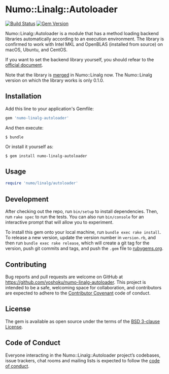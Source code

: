 # Numo::Linalg::Autoloader

[![Build Status](https://travis-ci.org/yoshoku/numo-linalg-autoloader.svg?branch=master)](https://travis-ci.org/yoshoku/numo-linalg-autoloader)
[![Gem Version](https://badge.fury.io/rb/numo-linalg-autoloader.svg)](https://badge.fury.io/rb/numo-linalg-autoloader)

Numo::Linalg::Autoloader is a module that has a method loading backend libraries automatically
according to an execution environment.
The library is confirmed to work with Intel MKL and OpenBLAS (installed from source)
on macOS, Ubuntu, and CentOS.

If you want to set the backend library yourself,
you should refear to the [official document](https://github.com/ruby-numo/linalg/blob/master/doc/select-backend.md).

Note that the library is [merged](https://github.com/ruby-numo/numo-linalg/pull/5) in Numo::Linalg now.
The Numo::Linalg version on which the library works is only 0.1.0.

## Installation

Add this line to your application's Gemfile:

```ruby
gem 'numo-linalg-autoloader'
```

And then execute:

    $ bundle

Or install it yourself as:

    $ gem install numo-linalg-autoloader

## Usage

```ruby
require 'numo/linalg/autoloader'
```

## Development

After checking out the repo, run `bin/setup` to install dependencies. Then,
run `rake spec` to run the tests. You can also run `bin/console` for an interactive prompt that
will allow you to experiment.

To install this gem onto your local machine, run `bundle exec rake install`.
To release a new version, update the version number in `version.rb`,
and then run `bundle exec rake release`, which will create a git tag for the version,
push git commits and tags, and push the `.gem` file to [rubygems.org](https://rubygems.org).

## Contributing

Bug reports and pull requests are welcome on GitHub at https://github.com/yoshoku/numo-linalg-autoloader.
This project is intended to be a safe, welcoming space for collaboration,
and contributors are expected to adhere to the [Contributor Covenant](http://contributor-covenant.org) code of conduct.

## License

The gem is available as open source under the terms of the [BSD 3-clause License](https://opensource.org/licenses/BSD-3-Clause).

## Code of Conduct

Everyone interacting in the Numo::Linalg::Autoloader project’s codebases, issue trackers,
chat rooms and mailing lists is expected to follow the [code of conduct](https://github.com/yoshoku/numo-linalg-autoloader/blob/master/CODE_OF_CONDUCT.md).
